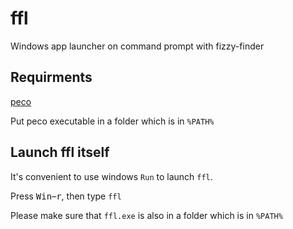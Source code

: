 # ffl
Windows app launcher on command prompt with fizzy-finder

## Requirments
[peco](https://github.com/peco/peco)

Put peco executable in a folder which is in `%PATH%`

## Launch ffl itself
It's convenient to use windows `Run` to launch `ffl`.  

Press <kbd>Win</kbd>–<kbd>r</kbd>, then type `ffl`  

Please make sure that `ffl.exe` is also in a folder which is in `%PATH%`
